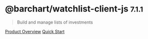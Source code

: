 # @barchart/watchlist-client-js <small>7.1.1</small>

> Build and manage lists of investments

[Product Overview](/content/product_overview)
[Quick Start](/content/quick_start)
